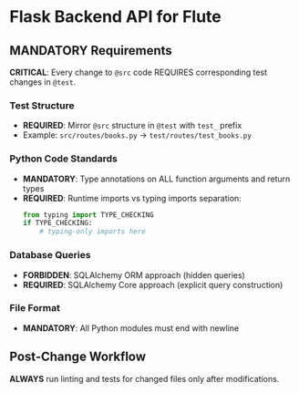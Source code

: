 # Flask Backend API for Flute

## MANDATORY Requirements

**CRITICAL**: Every change to `@src` code REQUIRES corresponding test changes in `@test`.

### Test Structure
- **REQUIRED**: Mirror `@src` structure in `@test` with `test_` prefix
- Example: `src/routes/books.py` → `test/routes/test_books.py`

### Python Code Standards
- **MANDATORY**: Type annotations on ALL function arguments and return types
- **REQUIRED**: Runtime imports vs typing imports separation:
  ```python
  from typing import TYPE_CHECKING
  if TYPE_CHECKING:
      # typing-only imports here
  ```

### Database Queries  
- **FORBIDDEN**: SQLAlchemy ORM approach (hidden queries)
- **REQUIRED**: SQLAlchemy Core approach (explicit query construction)

### File Format
- **MANDATORY**: All Python modules must end with newline

## Post-Change Workflow
**ALWAYS** run linting and tests for changed files only after modifications.
